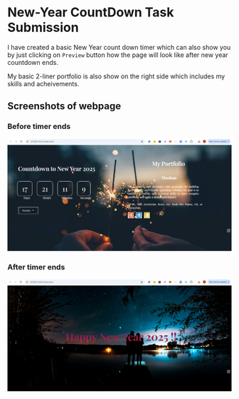 # New-Year CountDown Task Submission

I have created a basic New Year count down timer which can also show you by just clicking on `Preview` button how the page will look like after new year countdown ends.

My basic 2-liner portfolio is also show on the right side which includes my skills and acheivements.

## Screenshots of webpage

### Before timer ends

![before timer ends](img/ss1.png)

### After timer ends

![after timer ends](img/ss2.png)
